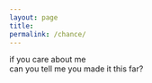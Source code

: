 ```yaml
---
layout: page
title: 
permalink: /chance/
---
```


if you care about me  
can you tell me you made it this far?
